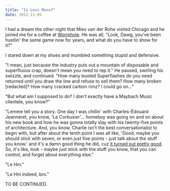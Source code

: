 ```yaml
---
title: "Is Less More?"
date: 2012-11-05
---
```


I had a dream the other night that Mies van der Rohe visited Chicago and he joined me for a coffee at [Wormhole](https://twitter.com/wormholecoffee). He was all, "Look, Dawg, you've been hustlin' the same game now for years, and what do you have to show for it?"

I stared down at my shoes and mumbled something stupid and defensive.

"I mean, just because the industry puts out a mountain of disposable and superfluous crap, doesn't mean you need to rep it." He paused, swirling his swizzle, and continued. "How many busted Superflashes do you need returned until you draw the line and refuse to sell them? How many broken \[redacted\]? How many cracked carbon rimz? I could go on..."

"But what am I supposed to do? I don't exactly have a Maybach Music clientele, you know?"

"Lemme tell you a story. One day I was chillin' with Charles-Édouard Jeanneret, you know, 'Le Corbusier'... homeboy was going on and on about his new book and how he was gonna totally slay with his twenty-five points of architecture. And, you know, Charlie isn't the best conversationalist to begin with, but after about the tenth point I was all like, 'Dood, maybe you should stick with seven, or even just five points - just talk about the stuff you know.' and it's a damn good thing he did, cuz [it turned out pretty good](http://en.wikipedia.org/wiki/Villa_Savoye). So, it's like, look - maybe just stick with the stuff you know, that you can control, and forget about everything else."

"Le Hm."

"Le Hm indeed, bro."

TO BE CONTINUED.
